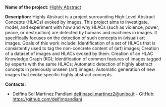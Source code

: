 **Name of the project:** [Highly Abstract](https://github.com/delfimpandiani/highly-abstract/)

**Description:** Highly Abstract is a project surrounding High Level Abstract Concepts (HLACs) evoked by images. This project aims to investigate, model, and experiment with how and why HLACs (such as violence, power, peace, or destruction) are detected by humans and machines in images. It specifically focuses on the detection of such concepts in (visual) art images. Goals of this work include: Identification of a set of HLACs that is consistently used to tag the non-concrete content of (art) images; Creation of a dataset of images and HLACs evoked by them.
Creation of an HLAC Knowledge Graph (KG); Identification of common features of images tagged by experts with the same HLACs; Automatic detection of highly abstract concepts in previously unseen (art) images; Automatic generation of new images that evoke specific highly abstract concepts.

**Contacts:**
* Delfina Sol Martinez Pandiani <delfinasol.martinez2@unibo.it> - GitHub: https://github.com/delfimpandiani